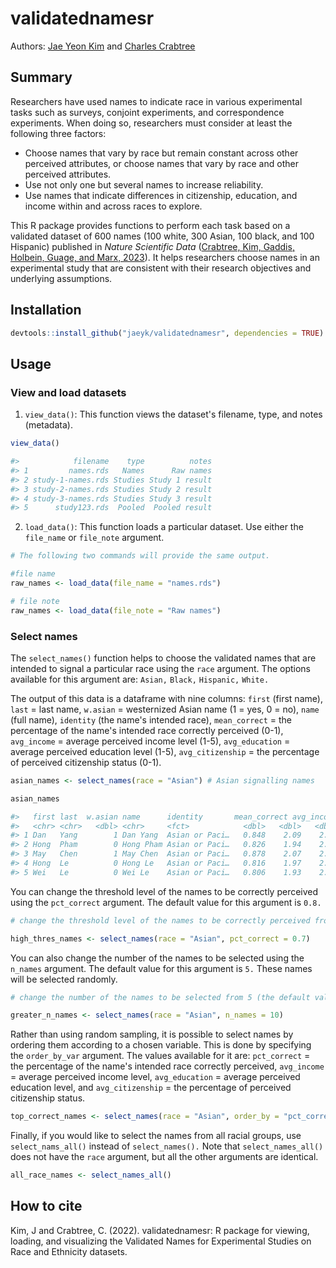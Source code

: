 # validatednamesr

Authors: [Jae Yeon Kim](https://jaeyk.github.io/) and [Charles Crabtree](https://charlescrabtree.com/)

## Summary 
    
Researchers have used names to indicate race in various experimental tasks such as surveys, conjoint experiments, and correspondence experiments. When doing so, researchers must consider at least the following three factors:

- Choose names that vary by race but remain constant across other perceived attributes, or choose names that vary by race and other perceived attributes.
- Use not only one but several names to increase reliability.
- Use names that indicate differences in citizenship, education, and income within and across races to explore.

This R package provides functions to perform each task based on a validated dataset of 600 names (100 white, 300 Asian, 100 black, and 100 Hispanic) published in *Nature Scientific Data* ([Crabtree, Kim, Gaddis, Holbein, Guage, and Marx, 2023](https://www.nature.com/articles/s41597-023-01947-0#Sec10)). It helps researchers choose names in an experimental study that are consistent with their research objectives and underlying assumptions.

## Installation 

``` r
devtools::install_github("jaeyk/validatednamesr", dependencies = TRUE)
```

## Usage 

### View and load datasets 

1. `view_data()`: This function views the dataset's filename, type, and notes (metadata). 

``` r
view_data()

#>            filename    type          notes
#> 1         names.rds   Names      Raw names
#> 2 study-1-names.rds Studies Study 1 result
#> 3 study-2-names.rds Studies Study 2 result
#> 4 study-3-names.rds Studies Study 3 result
#> 5      study123.rds  Pooled  Pooled result
````

2. `load_data()`: This function loads a particular dataset. Use either the `file_name` or `file_note` argument.

``` r
# The following two commands will provide the same output.

#file name
raw_names <- load_data(file_name = "names.rds")

# file note 
raw_names <- load_data(file_note = "Raw names")
```

### Select names 

The `select_names()` function helps to choose the validated names that are intended to signal a particular race using the `race` argument. The options available for this argument are: `Asian,` `Black,` `Hispanic,` `White.`

The output of this data is a dataframe with nine columns: `first` (first name), `last` = last name, `w.asian` = westernized Asian name (1 = yes, 0 = no), `name` (full name), `identity` (the name's intended race), `mean_correct` = the percentage of the name's intended race correctly perceived (0-1), `avg_income` = average perceived income level (1-5), `avg_education` = average perceived education level (1-5), `avg_citizenship` = the percentage of perceived citizenship status (0-1).

``` r
asian_names <- select_names(race = "Asian") # Asian signalling names 

asian_names 

#>   first last  w.asian name      identity       mean_correct avg_income avg_education avg_citizenship
#>   <chr> <chr>   <dbl> <chr>     <fct>            <dbl>   <dbl>   <dbl>   <dbl>
#> 1 Dan   Yang        1 Dan Yang  Asian or Paci…   0.848    2.09    2.55   0.773
#> 2 Hong  Pham        0 Hong Pham Asian or Paci…   0.826    1.94    2.28   0.465
#> 3 May   Chen        1 May Chen  Asian or Paci…   0.878    2.07    2.37   0.789
#> 4 Hong  Le          0 Hong Le   Asian or Paci…   0.816    1.97    2.42   0.539
#> 5 Wei   Le          0 Wei Le    Asian or Paci…   0.806    1.93    2.18   0.418
```

You can change the threshold level of the names to be correctly perceived using the `pct_correct` argument. The default value for this argument is `0.8.`

``` r
# change the threshold level of the names to be correctly perceived from 0.8 (the default value) to 0.7

high_thres_names <- select_names(race = "Asian", pct_correct = 0.7)
```

You can also change the number of the names to be selected using the `n_names` argument. The default value for this argument is `5.` These names will be selected randomly.  

``` r
# change the number of the names to be selected from 5 (the default value) to 10 

greater_n_names <- select_names(race = "Asian", n_names = 10)
```

Rather than using random sampling, it is possible to select names by ordering them according to a chosen variable. This is done by specifying the `order_by_var` argument. The values available for it are: `pct_correct` = the percentage of the name's intended race correctly perceived, `avg_income` = average perceived income level, `avg_education` = average perceived education level, and `avg_citizenship` = the percentage of perceived citizenship status. 

``` r
top_correct_names <- select_names(race = "Asian", order_by = "pct_correct")
```

Finally, if you would like to select the names from all racial groups, use `select_nams_all()` instead of `select_names().` Note that `select_names_all()` does not have the `race` argument, but all the other arguments are identical. 

``` r
all_race_names <- select_names_all()
```

## How to cite

Kim, J and Crabtree, C. (2022). validatednamesr: R package for viewing, loading, and visualizing the Validated Names for Experimental Studies on Race and Ethnicity datasets.
